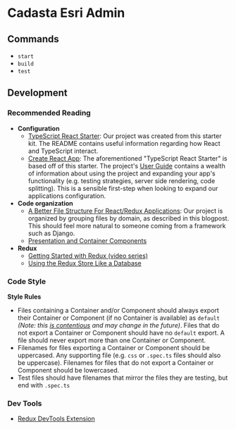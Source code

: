 # Cadasta Esri Admin

## Commands

- `start`
- `build`
- `test`

## Development

### Recommended Reading

- **Configuration**
  - [TypeScript React Starter](https://github.com/Microsoft/TypeScript-React-Starter): Our project was created from this starter kit. The README contains useful information regarding how React and TypeScript interact.
  - [Create React App](https://github.com/facebook/create-react-app): The aforementioned "TypeScript React Starter" is based off of this starter. The project's [User Guide](https://github.com/facebook/create-react-app/blob/master/packages/react-scripts/template/README.md) contains a wealth of information about using the project and expanding your app's functionality (e.g. testing strategies, server side rendering, code splitting). This is a sensible first-step when looking to expand our applications configuration.
- **Code organization**
  - [A Better File Structure For React/Redux Applications](https://marmelab.com/blog/2015/12/17/react-directory-structure.html): Our project is organized by grouping files by domain, as described in this blogpost. This should feel more natural to someone coming from a framework such as Django.
  - [Presentation and Container Components](https://medium.com/@dan_abramov/smart-and-dumb-components-7ca2f9a7c7d0)
- **Redux**
  - [Getting Started with Redux (video series)](https://egghead.io/courses/getting-started-with-redux)
  - [Using the Redux Store Like a Database](https://hackernoon.com/shape-your-redux-store-like-your-database-98faa4754fd5)

### Code Style

**Style Rules**

- Files containing a Container and/or Component should always export their Container or Component (if no Container is available) as `default` _(Note: this [is contentious](https://basarat.gitbooks.io/typescript/docs/tips/defaultIsBad.html) and may change in the future)_. Files that do not export a Container or Component should have no `default` export. A file should never export more than one Container or Component.
- Filenames for files exporting a Container or Component should be uppercased. Any supporting file (e.g. `css` or `.spec.ts` files should also be uppercase). Filenames for files that do not export a Container or Component should be lowercased.
- Test files should have filenames that mirror the files they are testing, but end with `.spec.ts`

### Dev Tools

* [Redux DevTools Extension](http://extension.remotedev.io/)

